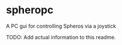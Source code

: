 spheropc
========

A PC gui for controlling Spheros via a joystick

TODO: Add actual information to this readme.
